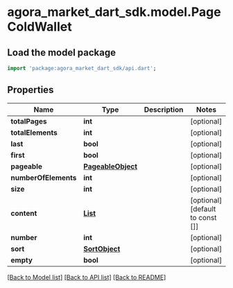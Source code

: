 # agora_market_dart_sdk.model.PageColdWallet

## Load the model package
```dart
import 'package:agora_market_dart_sdk/api.dart';
```

## Properties
Name | Type | Description | Notes
------------ | ------------- | ------------- | -------------
**totalPages** | **int** |  | [optional] 
**totalElements** | **int** |  | [optional] 
**last** | **bool** |  | [optional] 
**first** | **bool** |  | [optional] 
**pageable** | [**PageableObject**](PageableObject.md) |  | [optional] 
**numberOfElements** | **int** |  | [optional] 
**size** | **int** |  | [optional] 
**content** | [**List<ColdWallet>**](ColdWallet.md) |  | [optional] [default to const []]
**number** | **int** |  | [optional] 
**sort** | [**SortObject**](SortObject.md) |  | [optional] 
**empty** | **bool** |  | [optional] 

[[Back to Model list]](../README.md#documentation-for-models) [[Back to API list]](../README.md#documentation-for-api-endpoints) [[Back to README]](../README.md)


